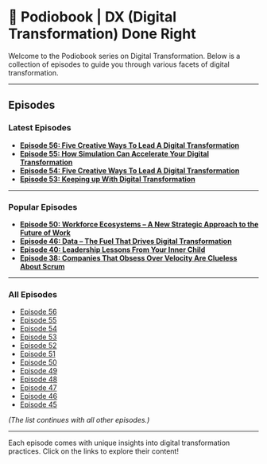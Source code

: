# 📘 Podiobook | DX (Digital Transformation) Done Right

Welcome to the Podiobook series on Digital Transformation. Below is a collection of episodes to guide you through various facets of digital transformation.

---

## Episodes

### Latest Episodes
- **[Episode 56: Five Creative Ways To Lead A Digital Transformation](https://anchor.fm/maifors/episodes/Five-Creative-Ways-To-Lead-A-Digital-Transformation--S01E54-e1a1ot4)**
- **[Episode 55: How Simulation Can Accelerate Your Digital Transformation](https://anchor.fm/maifors/episodes/How-Simulation-Can-Accelerate-Your-Digital-Transformation--S01E55-e1ad2da)**
- **[Episode 54: Five Creative Ways To Lead A Digital Transformation](https://anchor.fm/maifors/episodes/Five-Creative-Ways-To-Lead-A-Digital-Transformation--S01E54-e1a1ot4)**
- **[Episode 53: Keeping up With Digital Transformation](https://anchor.fm/maifors/episodes/Keeping-up-With-Digital-Transformation--S01E53-e19n515)**

---

### Popular Episodes
- **[Episode 50: Workforce Ecosystems – A New Strategic Approach to the Future of Work](https://anchor.fm/maifors/episodes/Workforce-Ecosystems--A-New-Strategic-Approach-to-the-Future-of-Work--S01E50-e18p6ad)**
- **[Episode 46: Data – The Fuel That Drives Digital Transformation](https://anchor.fm/maifors/episodes/Data-The-Fuel-That-Drives-Digital-Transformation--S01E46-e16t6s3)**
- **[Episode 40: Leadership Lessons From Your Inner Child](https://anchor.fm/maifors/episodes/Leadership-Lessons-From-Your-Inner-Child--Future-of-Leadership-in-the-Digital-Economy--S01E40-e14o1tc)**
- **[Episode 38: Companies That Obsess Over Velocity Are Clueless About Scrum](https://anchor.fm/maifors/episodes/Companies-That-Obsess-Over-Velocity-Are-Clueless-About-Scrum--S01E38-e140n62)**

---

### All Episodes
- [Episode 56](https://anchor.fm/maifors/episodes/Five-Creative-Ways-To-Lead-A-Digital-Transformation--S01E54-e1a1ot4)
- [Episode 55](https://anchor.fm/maifors/episodes/How-Simulation-Can-Accelerate-Your-Digital-Transformation--S01E55-e1ad2da)
- [Episode 54](https://anchor.fm/maifors/episodes/Five-Creative-Ways-To-Lead-A-Digital-Transformation--S01E54-e1a1ot4)
- [Episode 53](https://anchor.fm/maifors/episodes/Keeping-up-With-Digital-Transformation--S01E53-e19n515)
- [Episode 52](https://anchor.fm/maifors/episodes/Digital-Mindfulness-Being-Digital-Instead-Of-Doing-Digital--S01E52-e19cnqj)
- [Episode 51](https://anchor.fm/maifors/episodes/The-Future-of-Digital-Work-Depends-On-More-Than-Tech-Skills--S01E51-e193ffh)
- [Episode 50](https://anchor.fm/maifors/episodes/Workforce-Ecosystems--A-New-Strategic-Approach-to-the-Future-of-Work--S01E50-e18p6ad)
- [Episode 49](https://anchor.fm/maifors/episodes/Strategy-as-a-Way-of-Life--S01E49-e17p870)
- [Episode 48](https://anchor.fm/maifors/episodes/Be-a-Better-Leader--Have-a-Richer-Life--S01E48-e17bgbl)
- [Episode 47](https://anchor.fm/maifors/episodes/Struggling-to-Solve-a-Problem--Try-Reframing-It---S01E47-e1745dg)
- [Episode 46](https://anchor.fm/maifors/episodes/Data-The-Fuel-That-Drives-Digital-Transformation--S01E46-e16t6s3)
- [Episode 45](https://anchor.fm/maifors/episodes/Overcoming-common-mistakes-in-DevOps--agile--and-app-modernization--S01E45-e16hbtd)

*(The list continues with all other episodes.)*

---

Each episode comes with unique insights into digital transformation practices. Click on the links to explore their content!
